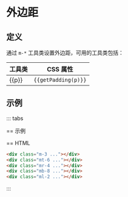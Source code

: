 # 外边距

## 定义

通过 `m-*` 工具类设置外边距，可用的工具类包括：

<Example padding="p-0" class="overflow-auto" style="max-height: 400px">
  <table class="table">
    <thead class="sticky top-0">
      <tr>
        <th>工具类</th>
        <th>CSS 属性</th>
      </tr>
    </thead>
    <tbody>
      <tr v-for="p in marginList" :key="p">
        <td class="font-mono">{{p}}</td>
        <td><code>{{getPadding(p)}}</code></td>
      </tr>
    </tbody>
  </table>
</Example>

## 示例

::: tabs

== 示例

<Example class="row justify-around items-center">
  <div class="ring-strong surface-strong rounded">
    <div class="secondary w-16 h-16 rounded m-3"></div>
  </div>
  <div class="ring-strong surface-strong rounded">
    <div class="secondary w-16 h-16 rounded mt-6"></div>
  </div>
  <div class="ring-strong surface-strong rounded">
    <div class="secondary w-16 h-16 rounded mr-4"></div>
  </div>
  <div class="ring-strong surface-strong rounded">
    <div class="secondary w-16 h-16 rounded mb-8"></div>
  </div>
  <div class="ring-strong surface-strong rounded">
    <div class="secondary w-16 h-16 rounded ml-2"></div>
  </div>
</Example>

== HTML

```html
<div class="m-3 ..."></div>
<div class="mt-6 ..."></div>
<div class="mr-4 ..."></div>
<div class="mb-8 ..."></div>
<div class="ml-2 ..."></div>
```

:::

<script setup>
const marginList = 'm-auto,mx-auto,my-auto,mt-auto,mr-auto,mb-auto,ml-auto,m-0,m-px,m-0.5,m-1,m-1.5,m-2,m-2.5,m-3,m-3.5,m-4,m-5,m-6,m-7,m-8,m-9,m-10,mx-0,my-0,mt-0,mr-0,mb-0,ml-0,mx-px,my-px,mt-px,mr-px,mb-px,ml-px,mx-0.5,my-0.5,mt-0.5,mr-0.5,mb-0.5,ml-0.5,mx-1,my-1,mt-1,mr-1,mb-1,ml-1,mx-1.5,my-1.5,mt-1.5,mr-1.5,mb-1.5,ml-1.5,mx-2,my-2,mt-2,mr-2,mb-2,ml-2,mx-2.5,my-2.5,mt-2.5,mr-2.5,mb-2.5,ml-2.5,mx-3,my-3,mt-3,mr-3,mb-3,ml-3,mx-3.5,my-3.5,mt-3.5,mr-3.5,mb-3.5,ml-3.5,mx-4,my-4,mt-4,mr-4,mb-4,ml-4,mx-5,my-5,mt-5,mr-5,mb-5,ml-5,mx-6,my-6,mt-6,mr-6,mb-6,ml-6,mx-7,my-7,mt-7,mr-7,mb-7,ml-7,mx-8,my-8,mt-8,mr-8,mb-8,ml-8,mx-9,my-9,mt-9,mr-9,mb-9,ml-9,mx-10,my-10,mt-10,mr-10,mb-10,ml-10'.split(',');
const marginTypes = {
    mt: 'margin-top: {0};',
    mr: 'margin-right: {0};',
    mb: 'margin-bottom: {0};',
    ml: 'margin-left: {0};',
    m: 'margin: {0};',
    mx: 'margin-left: {0}; margin-right: {0};',
    my: 'margin-top: {0}; margin-bottom: {0};',
};
const getPadding = (margin) => {
    const [type, value] = margin.split('-');
    const cssValue = value === 'auto' ? 'auto' : (`${value === 'px' ? 1 : (4 * value)}px`);
    return marginTypes[type].replaceAll('{0}', cssValue);
};
</script>
